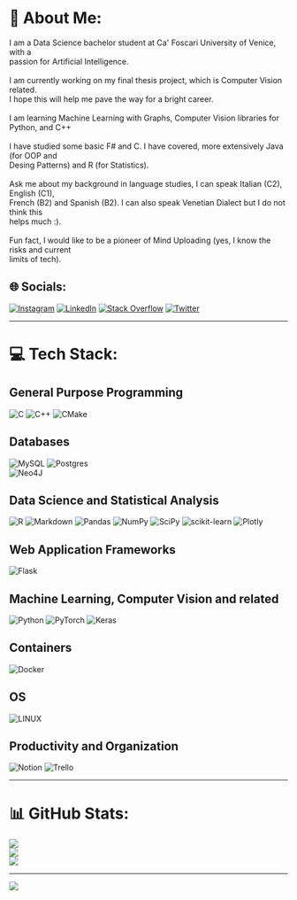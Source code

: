 # 💫 About Me:
I am a Data Science bachelor student at Ca' Foscari University of Venice, with a <br>passion for Artificial Intelligence. <br><br>I am currently working on my final thesis project, which is Computer Vision related. <br>I hope this will help me pave the way for a bright career. <br><br>I am learning Machine Learning with Graphs, Computer Vision libraries for Python, and C++<br><br>I have studied some basic F# and C. I have covered, more extensively Java (for OOP and <br>Desing Patterns) and R (for Statistics).<br><br>Ask me about my background in language studies, I can speak Italian (C2), English (C1), <br>French (B2) and Spanish (B2). I can also speak Venetian Dialect but I do not think this<br>helps much :).<br><br>Fun fact, I would like to be a pioneer of Mind Uploading (yes, I know the risks and current<br>limits of tech).


## 🌐 Socials:
[![Instagram](https://img.shields.io/badge/Instagram-%23E4405F.svg?logo=Instagram&logoColor=white)](https://instagram.com/paythepizzo) [![LinkedIn](https://img.shields.io/badge/LinkedIn-%230077B5.svg?logo=linkedin&logoColor=white)](https://linkedin.com/in/paythepizzo) [![Stack Overflow](https://img.shields.io/badge/-Stackoverflow-FE7A16?logo=stack-overflow&logoColor=white)](https://stackoverflow.com/users/17465692) [![Twitter](https://img.shields.io/badge/Twitter-%231DA1F2.svg?logo=Twitter&logoColor=white)](https://twitter.com/paythepizzo) 

---

# 💻 Tech Stack:

## General Purpose Programming
![C](https://img.shields.io/badge/c-%2300599C.svg?style=for-the-badge&logo=c&logoColor=white)
![C++](https://img.shields.io/badge/c++-%2300599C.svg?style=for-the-badge&logo=c%2B%2B&logoColor=white)
![CMake](https://img.shields.io/badge/CMake-%23008FBA.svg?style=for-the-badge&logo=cmake&logoColor=white)

## Databases
![MySQL](https://img.shields.io/badge/mysql-%2300f.svg?style=for-the-badge&logo=mysql&logoColor=white) 
![Postgres](https://img.shields.io/badge/postgres-%23316192.svg?style=for-the-badge&logo=postgresql&logoColor=white) 	
![Neo4J](https://img.shields.io/badge/Neo4j-008CC1?style=for-the-badge&logo=neo4j&logoColor=white) 

## Data Science and Statistical Analysis
![R](https://img.shields.io/badge/r-%23276DC3.svg?style=for-the-badge&logo=r&logoColor=white)
![Markdown](https://img.shields.io/badge/markdown-%23000000.svg?style=for-the-badge&logo=markdown&logoColor=white)
![Pandas](https://img.shields.io/badge/pandas-%23150458.svg?style=for-the-badge&logo=pandas&logoColor=white) 
![NumPy](https://img.shields.io/badge/numpy-%23013243.svg?style=for-the-badge&logo=numpy&logoColor=white) 
![SciPy](https://img.shields.io/badge/SciPy-%230C55A5.svg?style=for-the-badge&logo=scipy&logoColor=%white)
![scikit-learn](https://img.shields.io/badge/scikit--learn-%23F7931E.svg?style=for-the-badge&logo=scikit-learn&logoColor=white) 
![Plotly](https://img.shields.io/badge/Plotly-%233F4F75.svg?style=for-the-badge&logo=plotly&logoColor=white)

## Web Application Frameworks
![Flask](https://img.shields.io/badge/flask-%23000.svg?style=for-the-badge&logo=flask&logoColor=white)

## Machine Learning, Computer Vision and related
![Python](https://img.shields.io/badge/python-3670A0?style=for-the-badge&logo=python&logoColor=ffdd54)
![PyTorch](https://img.shields.io/badge/PyTorch-%23EE4C2C.svg?style=for-the-badge&logo=PyTorch&logoColor=white) 
![Keras](https://img.shields.io/badge/Keras-%23D00000.svg?style=for-the-badge&logo=Keras&logoColor=white)

## Containers
![Docker](https://img.shields.io/badge/docker-%230db7ed.svg?style=for-the-badge&logo=docker&logoColor=white) 

## OS
![LINUX](https://img.shields.io/badge/Linux-FCC624?style=for-the-badge&logo=linux&logoColor=black) 

## Productivity and Organization
![Notion](https://img.shields.io/badge/Notion-%23000000.svg?style=for-the-badge&logo=notion&logoColor=white)
![Trello](https://img.shields.io/badge/Trello-%23026AA7.svg?style=for-the-badge&logo=Trello&logoColor=white)

---

# 📊 GitHub Stats:
![](https://github-readme-stats.vercel.app/api?username=PayThePizzo&theme=dark&hide_border=false&include_all_commits=true&count_private=false)<br/>
![](https://github-readme-streak-stats.herokuapp.com/?user=PayThePizzo&theme=dark&hide_border=false)<br/>
![](https://github-readme-stats.vercel.app/api/top-langs/?username=PayThePizzo&theme=dark&hide_border=false&include_all_commits=true&count_private=false&layout=compact)

---
[![](https://visitcount.itsvg.in/api?id=PayThePizzo&icon=0&color=0)](https://visitcount.itsvg.in)

<!-- Proudly created with GPRM ( https://gprm.itsvg.in ) -->
